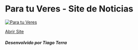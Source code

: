 <h1 class = "text-center">Para tu Veres - Site de Noticias </h1>
<a href="https://ibb.co/4tFMB56"><img src="https://i.ibb.co/2hFPXfD/meusite1.jpg" alt="Para tu Veres" border="0"></a>
<p class = "text-center"><a href="https://tiagoterra94.github.io/TP_WEB_PTuVeres/">Abrir Site</a></p>
<h5>Desenvolvido por Tiago Terra</h5>

